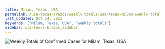 ```yaml
---
title: Milam, Texas, USA
permalink: /usa-texas-brazos/weekly_totals/usa-texas-milam-weekly_totals.html
last_updated: Oct 14, 2021
keywords: ["Milam, Texas, USA", "weekly totals"]
sidebar: usa-texas-brazos_sidebar
---
```


![Weekly Totals of Confirmed Cases for Milam, Texas, USA](/covid_tracker/images/graphs/usa-texas-milam-weekly_totals_graph.png)
